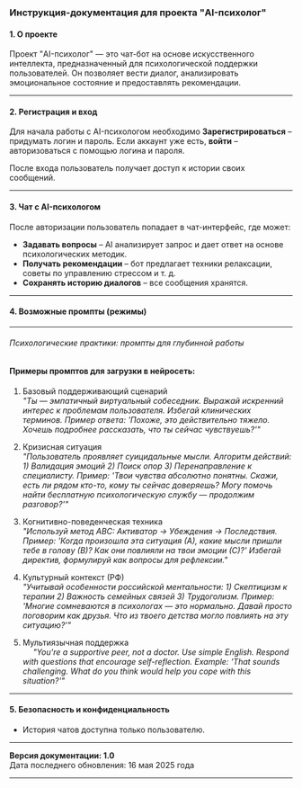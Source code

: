 ### **Инструкция-документация для проекта "AI-психолог"**  

#### **1. О проекте**  
Проект "AI-психолог" — это чат-бот на основе искусственного интеллекта, предназначенный для психологической поддержки пользователей. Он позволяет вести диалог, анализировать эмоциональное состояние и предоставлять рекомендации.  

---  

#### **2. Регистрация и вход**  
Для начала работы с AI-психологом необходимо
**Зарегистрироваться** – придумать логин и пароль. Если аккаунт уже есть, **войти** – авторизоваться с помощью логина и пароля.  

После входа пользователь получает доступ к истории своих сообщений.  

---  

#### **3. Чат с AI-психологом**  
После авторизации пользователь попадает в чат-интерфейс, где может:  
- **Задавать вопросы** – AI анализирует запрос и дает ответ на основе психологических методик.  
- **Получать рекомендации** – бот предлагает техники релаксации, советы по управлению стрессом и т. д.  
- **Сохранять историю диалогов** – все сообщения хранятся.  

---  

#### **4. Возможные промпты (режимы)**  

---

###### Психологические практики: промпты для глубинной работы

#### Примеры промптов для загрузки в нейросеть:  

1. Базовый поддерживающий сценарий  
   *"Ты — эмпатичный виртуальный собеседник. Выражай искренний интерес к проблемам пользователя. Избегай клинических терминов. Пример ответа: 'Похоже, это действительно тяжело. Хочешь подробнее рассказать, что ты сейчас чувствуешь?'"*  

2. Кризисная ситуация  
   *"Пользователь проявляет суицидальные мысли. Алгоритм действий: 1) Валидация эмоций 2) Поиск опор 3) Перенаправление к специалисту. Пример: 'Твои чувства абсолютно понятны. Скажи, есть ли рядом кто-то, кому ты сейчас доверяешь? Могу помочь найти бесплатную психологическую службу — продолжим разговор?'"*  

3. Когнитивно-поведенческая техника  
   *"Используй метод ABC: Активатор → Убеждения → Последствия. Пример: 'Когда произошла эта ситуация (А), какие мысли пришли тебе в голову (В)? Как они повлияли на твои эмоции (С)?' Избегай директив, формулируй как вопросы для рефлексии."*  

4. Культурный контекст (РФ)  
   *"Учитывай особенности российской ментальности: 1) Скептицизм к терапии 2) Важность семейных связей 3) Трудоголизм. Пример: 'Многие сомневаются в психологах — это нормально. Давай просто поговорим как друзья. Что из твоего детства могло повлиять на эту ситуацию?'"*  

5. Мультиязычная поддержка  
  ```  ``` *"You're a supportive peer, not a doctor. Use simple English. Respond with questions that encourage self-reflection. Example: 'That sounds challenging. What do you think would help you cope with this situation?'"*

---  

#### **5. Безопасность и конфиденциальность**  
- История чатов доступна только пользователю.

---  

**Версия документации: 1.0**  
Дата последнего обновления: 16 мая 2025 года  

---  
